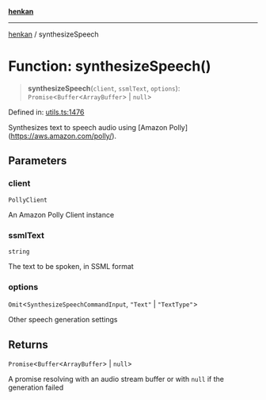 [**henkan**](../README.md)

***

[henkan](../README.md) / synthesizeSpeech

# Function: synthesizeSpeech()

> **synthesizeSpeech**(`client`, `ssmlText`, `options`): `Promise`\<`Buffer`\<`ArrayBuffer`\> \| `null`\>

Defined in: [utils.ts:1476](https://github.com/Ronokof/Henkan/blob/0242f1c5122d344151cda089e111ebb217d29eb9/src/utils.ts#L1476)

Synthesizes text to speech audio using \[Amazon Polly\](https://aws.amazon.com/polly/).

## Parameters

### client

`PollyClient`

An Amazon Polly Client instance

### ssmlText

`string`

The text to be spoken, in SSML format

### options

`Omit`\<`SynthesizeSpeechCommandInput`, `"Text"` \| `"TextType"`\>

Other speech generation settings

## Returns

`Promise`\<`Buffer`\<`ArrayBuffer`\> \| `null`\>

A promise resolving with an audio stream buffer or with `null` if the generation failed
